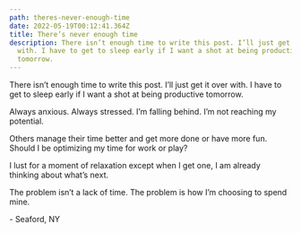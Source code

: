 ```yaml
---
path: theres-never-enough-time
date: 2022-05-19T00:12:41.364Z
title: There’s never enough time
description: There isn’t enough time to write this post. I’ll just get it over
  with. I have to get to sleep early if I want a shot at being productive
  tomorrow.
---
```

There isn’t enough time to write this post. I’ll just get it over with. I have to get to sleep early if I want a shot at being productive tomorrow.

Always anxious. Always stressed. I’m falling behind. I’m not reaching my potential.

Others manage their time better and get more done or have more fun. Should I be optimizing my time for work or play?

I lust for a moment of relaxation except when I get one, I am already thinking about what’s next.

The problem isn’t a lack of time. The problem is how I’m choosing to spend mine.

\- Seaford, NY